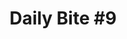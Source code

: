 ---
layout: post
title: "Daily Bite #9"
tags: 
    - learn
    - hack
    - development

category: dailybite
published: false
---